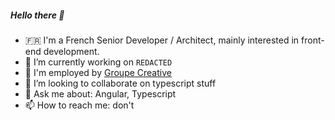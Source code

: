 ##### Hello there 🖖

- 🇫🇷 I'm a French Senior Developer / Architect, mainly interested in front-end development.
- 🔭 I’m currently working on `REDACTED`
- 💸 I'm employed by [Groupe Creative](https://github.com/groupe-creative)
- 👯 I’m looking to collaborate on typescript stuff
- 💬 Ask me about: Angular, Typescript 
- 📫 How to reach me: don't
